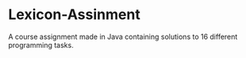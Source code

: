 # Lexicon-Assinment
A course assignment made in Java containing solutions to 16 different programming tasks.
